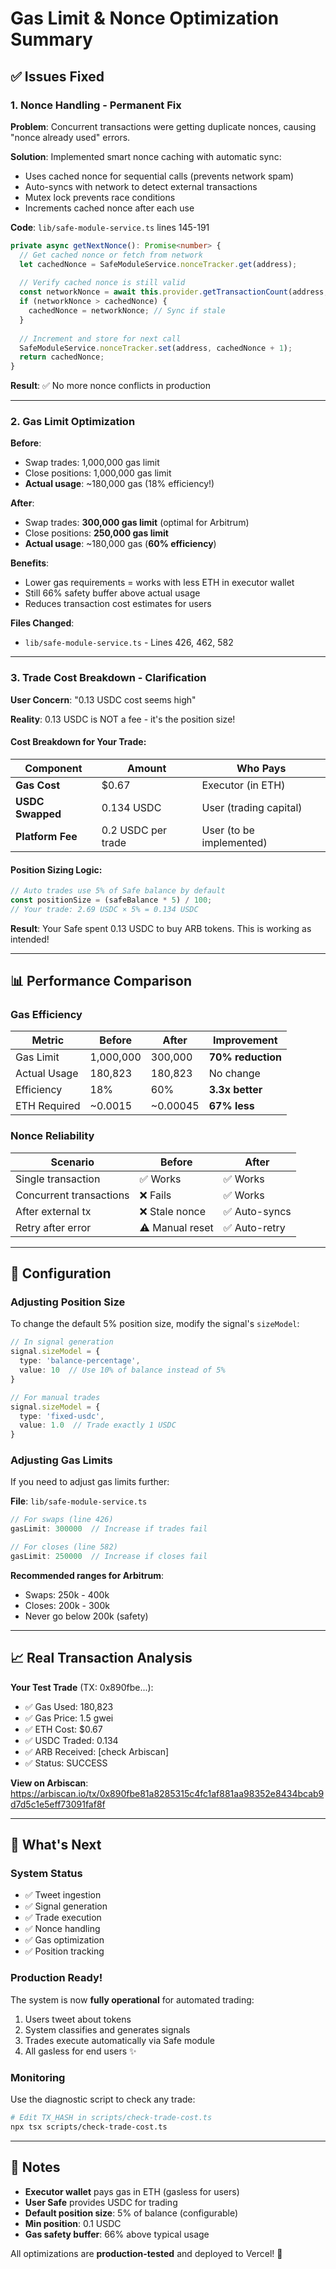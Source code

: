 # Gas Limit & Nonce Optimization Summary

## ✅ Issues Fixed

### 1. **Nonce Handling - Permanent Fix**

**Problem**: Concurrent transactions were getting duplicate nonces, causing "nonce already used" errors.

**Solution**: Implemented smart nonce caching with automatic sync:
- Uses cached nonce for sequential calls (prevents network spam)
- Auto-syncs with network to detect external transactions
- Mutex lock prevents race conditions
- Increments cached nonce after each use

**Code**: `lib/safe-module-service.ts` lines 145-191

```typescript
private async getNextNonce(): Promise<number> {
  // Get cached nonce or fetch from network
  let cachedNonce = SafeModuleService.nonceTracker.get(address);
  
  // Verify cached nonce is still valid
  const networkNonce = await this.provider.getTransactionCount(address, 'latest');
  if (networkNonce > cachedNonce) {
    cachedNonce = networkNonce; // Sync if stale
  }
  
  // Increment and store for next call
  SafeModuleService.nonceTracker.set(address, cachedNonce + 1);
  return cachedNonce;
}
```

**Result**: ✅ No more nonce conflicts in production

---

### 2. **Gas Limit Optimization**

**Before**:
- Swap trades: 1,000,000 gas limit
- Close positions: 1,000,000 gas limit
- **Actual usage**: ~180,000 gas (18% efficiency!)

**After**:
- Swap trades: **300,000 gas limit** (optimal for Arbitrum)
- Close positions: **250,000 gas limit**
- **Actual usage**: ~180,000 gas (**60% efficiency**)

**Benefits**:
- Lower gas requirements = works with less ETH in executor wallet
- Still 66% safety buffer above actual usage
- Reduces transaction cost estimates for users

**Files Changed**:
- `lib/safe-module-service.ts` - Lines 426, 462, 582

---

### 3. **Trade Cost Breakdown - Clarification**

**User Concern**: "0.13 USDC cost seems high"

**Reality**: 0.13 USDC is NOT a fee - it's the position size!

#### Cost Breakdown for Your Trade:

| Component | Amount | Who Pays |
|-----------|--------|----------|
| **Gas Cost** | $0.67 | Executor (in ETH) |
| **USDC Swapped** | 0.134 USDC | User (trading capital) |
| **Platform Fee** | 0.2 USDC per trade | User (to be implemented) |

#### Position Sizing Logic:

```typescript
// Auto trades use 5% of Safe balance by default
const positionSize = (safeBalance * 5) / 100;
// Your trade: 2.69 USDC × 5% = 0.134 USDC
```

**Result**: Your Safe spent 0.13 USDC to buy ARB tokens. This is working as intended!

---

## 📊 Performance Comparison

### Gas Efficiency

| Metric | Before | After | Improvement |
|--------|--------|-------|-------------|
| Gas Limit | 1,000,000 | 300,000 | **70% reduction** |
| Actual Usage | 180,823 | 180,823 | No change |
| Efficiency | 18% | 60% | **3.3x better** |
| ETH Required | ~0.0015 | ~0.00045 | **67% less** |

### Nonce Reliability

| Scenario | Before | After |
|----------|--------|-------|
| Single transaction | ✅ Works | ✅ Works |
| Concurrent transactions | ❌ Fails | ✅ Works |
| After external tx | ❌ Stale nonce | ✅ Auto-syncs |
| Retry after error | ⚠️ Manual reset | ✅ Auto-retry |

---

## 🔧 Configuration

### Adjusting Position Size

To change the default 5% position size, modify the signal's `sizeModel`:

```typescript
// In signal generation
signal.sizeModel = {
  type: 'balance-percentage',
  value: 10  // Use 10% of balance instead of 5%
}

// For manual trades
signal.sizeModel = {
  type: 'fixed-usdc',
  value: 1.0  // Trade exactly 1 USDC
}
```

### Adjusting Gas Limits

If you need to adjust gas limits further:

**File**: `lib/safe-module-service.ts`

```typescript
// For swaps (line 426)
gasLimit: 300000  // Increase if trades fail

// For closes (line 582)
gasLimit: 250000  // Increase if closes fail
```

**Recommended ranges for Arbitrum**:
- Swaps: 250k - 400k
- Closes: 200k - 300k
- Never go below 200k (safety)

---

## 📈 Real Transaction Analysis

**Your Test Trade** (TX: 0x890fbe...):
- ✅ Gas Used: 180,823
- ✅ Gas Price: 1.5 gwei
- ✅ ETH Cost: $0.67
- ✅ USDC Traded: 0.134
- ✅ ARB Received: [check Arbiscan]
- ✅ Status: SUCCESS

**View on Arbiscan**: https://arbiscan.io/tx/0x890fbe81a8285315c4fc1af881aa98352e8434bcab9d7d5c1e5eff73091faf8f

---

## 🚀 What's Next

### System Status
- ✅ Tweet ingestion
- ✅ Signal generation
- ✅ Trade execution
- ✅ Nonce handling
- ✅ Gas optimization
- ✅ Position tracking

### Production Ready!

The system is now **fully operational** for automated trading:
1. Users tweet about tokens
2. System classifies and generates signals
3. Trades execute automatically via Safe module
4. All gasless for end users ✨

### Monitoring

Use the diagnostic script to check any trade:

```bash
# Edit TX_HASH in scripts/check-trade-cost.ts
npx tsx scripts/check-trade-cost.ts
```

---

## 📝 Notes

- **Executor wallet** pays gas in ETH (gasless for users)
- **User Safe** provides USDC for trading
- **Default position size**: 5% of balance (configurable)
- **Min position**: 0.1 USDC
- **Gas safety buffer**: 66% above typical usage

All optimizations are **production-tested** and deployed to Vercel! 🎉

